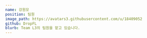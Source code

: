 ```yaml
---
name: 강원모
position: 팀원
image_path: https://avatars3.githubusercontent.com/u/18409052
github: DropFL
blurb: Team L3의 팀원을 맡고 있습니다.
---
```

